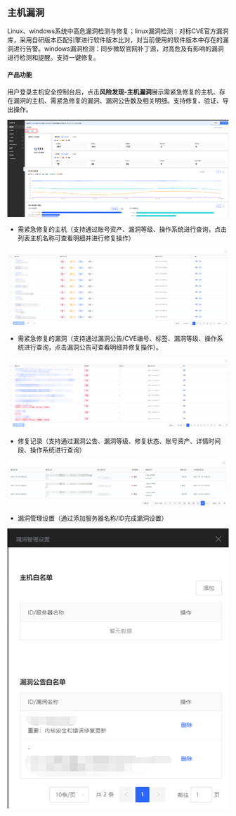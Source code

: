 ## 主机漏洞

Linux、windows系统中高危漏洞检测与修复；linux漏洞检测：对标CVE官方漏洞库，采用自研版本匹配引擎进行软件版本比对，对当前使用的软件版本中存在的漏洞进行告警。windows漏洞检测：同步微软官网补丁源，对高危及有影响的漏洞进行检测和提醒。支持一键修复。

#### 产品功能

用户登录主机安全控制台后，点击**风险发现-主机漏洞**展示需紧急修复的主机、存在漏洞的主机、需紧急修复的漏洞、漏洞公告数及相关明细。支持修复、验证、导出操作。

![](../../../../image/Endpoint-Security/overview1.png)

- 需紧急修复的主机（支持通过账号资产、漏洞等级、操作系统进行查询，点击列表主机名称可查看明细并进行修复操作）

![](../../../../image/Endpoint-Security/hostvul1.png)

- 需紧急修复的漏洞（支持通过漏洞公告/CVE编号、标签、漏洞等级、操作系统进行查询，点击漏洞公告可查看明细并修复操作）。

![](../../../../image/Endpoint-Security/hostvul3.png)

- 修复记录（支持通过漏洞公告、漏洞等级、修复状态、账号资产、详情时间段、操作系统进行查询）

![](../../../../image/Endpoint-Security/hostvul4.png)

- 漏洞管理设置（通过添加服务器名称/ID完成漏洞设置）

![](../../../../image/Endpoint-Security/hostvul5.png)




